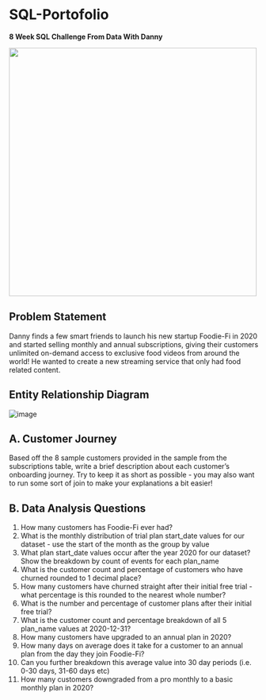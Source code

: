 # SQL-Portofolio

**8 Week SQL Challenge From Data With Danny**

<image src="https://user-images.githubusercontent.com/106369674/204484380-08a86805-f323-477b-911c-f346cb8836bd.png" width = 500>

  
## **Problem Statement**

Danny finds a few smart friends to launch his new startup Foodie-Fi in 2020 and started selling monthly and annual subscriptions, giving their customers unlimited on-demand access to exclusive food videos from around the world! He wanted to create a new streaming service that only had food related content.


## **Entity Relationship Diagram**
  
![image](https://user-images.githubusercontent.com/106369674/204483646-49def9d0-8c1f-443c-8e5b-d0c38cc13b59.png)

## A. Customer Journey

Based off the 8 sample customers provided in the sample from the subscriptions table, write a brief description about each customer’s onboarding journey.
Try to keep it as short as possible - you may also want to run some sort of join to make your explanations a bit easier!

## B. Data Analysis Questions

1. How many customers has Foodie-Fi ever had?
2. What is the monthly distribution of trial plan start_date values for our dataset - use the start of the month as the group by value
3. What plan start_date values occur after the year 2020 for our dataset? Show the breakdown by count of events for each plan_name
4. What is the customer count and percentage of customers who have churned rounded to 1 decimal place?
5. How many customers have churned straight after their initial free trial - what percentage is this rounded to the nearest whole number?
6. What is the number and percentage of customer plans after their initial free trial?
7. What is the customer count and percentage breakdown of all 5 plan_name values at 2020-12-31?
8. How many customers have upgraded to an annual plan in 2020?
9. How many days on average does it take for a customer to an annual plan from the day they join Foodie-Fi?
10. Can you further breakdown this average value into 30 day periods (i.e. 0-30 days, 31-60 days etc)
11. How many customers downgraded from a pro monthly to a basic monthly plan in 2020?
